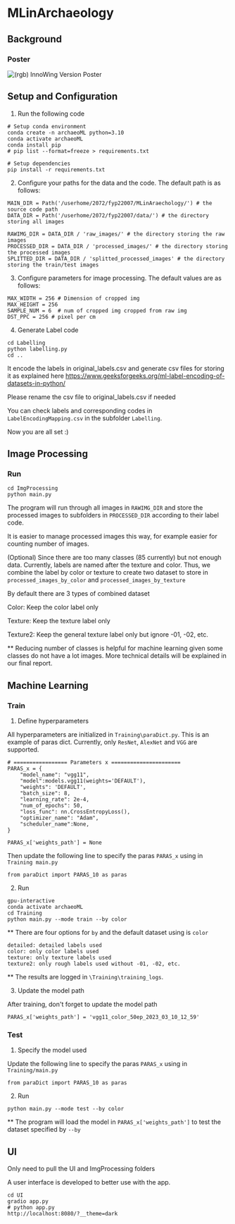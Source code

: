 # MLinArchaeology

## Background 
### Poster 
![(rgb) InnoWing Version Poster](https://user-images.githubusercontent.com/89850471/234245847-9dc8be7e-a9d7-446a-bd82-4f14e3339356.jpeg)

## Setup and Configuration

1. Run the following code

```
# Setup conda environment
conda create -n archaeoML python=3.10
conda activate archaeoML
conda install pip
# pip list --format=freeze > requirements.txt

# Setup dependencies
pip install -r requirements.txt
```

2. Configure your paths for the data and the code. The default path is as follows:

```
MAIN_DIR = Path('/userhome/2072/fyp22007/MLinAraechology/') # the source code path
DATA_DIR = Path('/userhome/2072/fyp22007/data/') # the directory storing all images

RAWIMG_DIR = DATA_DIR / 'raw_images/' # the directory storing the raw images
PROCESSED_DIR = DATA_DIR / 'processed_images/' # the directory storing the processed images
SPLITTED_DIR = DATA_DIR / 'splitted_processed_images' # the directory storing the train/test images
```

3. Configure parameters for image processing. The default values are as follows:

```
MAX_WIDTH = 256 # Dimension of cropped img
MAX_HEIGHT = 256
SAMPLE_NUM = 6  # num of cropped img cropped from raw img
DST_PPC = 256 # pixel per cm
```

4. Generate Label code

```
cd Labelling
python labelling.py
cd ..
```

It encode the labels in original_labels.csv and generate csv files for storing it as explained here https://www.geeksforgeeks.org/ml-label-encoding-of-datasets-in-python/

Please rename the csv file to original_labels.csv if needed

You can check labels and corresponding codes in `LabelEncodingMapping.csv` in the subfolder `Labelling`.

Now you are all set :)

## Image Processing

### Run

```
cd ImgProcessing
python main.py
```

The program will run through all images in `RAWIMG_DIR` and store the processed images to subfolders in `PROCESSED_DIR` according to their label code.

It is easier to manage processed images this way, for example easier for counting number of images.

(Optional) Since there are too many classes (85 currently) but not enough data. Currently, labels are named after the texture and color. Thus, we combine the label by color or texture to create two dataset to store in `processed_images_by_color` and `processed_images_by_texture`

By default there are 3 types of combined dataset

Color: Keep the color label only

Texture: Keep the texture label only

Texture2: Keep the general texture label only but ignore -01, -02, etc.

\*\* Reducing number of classes is helpful for machine learning given some classes do not have a lot images. More technical details will be explained in our final report.

## Machine Learning

### Train

1. Define hyperparameters

All hyperparameters are initialized in `Training\paraDict.py`. This is an example of paras dict. Currently, only `ResNet`, `AlexNet` and `VGG` are supported.

```
# ================= Parameters x ======================
PARAS_x = {
    "model_name": "vgg11",
    "model":models.vgg11(weights='DEFAULT'),
    "weights": 'DEFAULT',
    "batch_size": 8,
    "learning_rate": 2e-4,
    "num_of_epochs": 50,
    "loss_func": nn.CrossEntropyLoss(),
    "optimizer_name": "Adam",
    "scheduler_name":None,
}

PARAS_x['weights_path'] = None
```

Then update the following line to specify the paras `PARAS_x` using in `Training main.py`

```
from paraDict import PARAS_10 as paras
```

2. Run

```
gpu-interactive
conda activate archaeoML
cd Training
python main.py --mode train --by color

```

\*\* There are four options for `by` and the default dataset using is `color`

```
detailed: detailed labels used
color: only color labels used
texture: only texture labels used
texture2: only rough labels used without -01, -02, etc.

```

\*\* The results are logged in `\Training\training_logs`.

3. Update the model path

After training, don't forget to update the model path

```
PARAS_x['weights_path'] = 'vgg11_color_50ep_2023_03_10_12_59'
```

### Test

1. Specify the model used

Update the following line to specify the paras `PARAS_x` using in `Training/main.py`

```
from paraDict import PARAS_10 as paras
```

2. Run

```
python main.py --mode test --by color
```

\*\* The program will load the model in `PARAS_x['weights_path']` to test the dataset specified by `--by`

## UI 
Only need to pull the UI and ImgProcessing folders

A user interface is developed to better use with the app. 
```
cd UI
gradio app.py
# python app.py
http://localhost:8080/?__theme=dark
```
